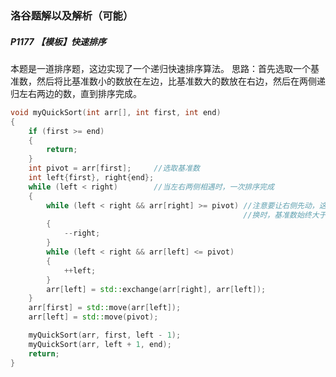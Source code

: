 ### 洛谷题解以及解析（可能）

##### P1177 【模板】快速排序
本题是一道排序题，这边实现了一个递归快速排序算法。
思路：首先选取一个基准数，然后将比基准数小的数放在左边，比基准数大的数放在右边，然后在两侧递归左右两边的数，直到排序完成。
```c++
void myQuickSort(int arr[], int first, int end)
{
    if (first >= end)
    {
        return;
    }
    int pivot = arr[first];     //选取基准数
    int left{first}, right{end};
    while (left < right)        //当左右两侧相遇时，一次排序完成
    {
        while (left < right && arr[right] >= pivot) //注意要让右侧先动，这样可以保证后续基准数与left交
                                                    //换时，基准数始终大于等于 left
        {
            --right;
        }
        while (left < right && arr[left] <= pivot)
        {
            ++left;
        }
        arr[left] = std::exchange(arr[right], arr[left]);
    }
    arr[first] = std::move(arr[left]);
    arr[left] = std::move(pivot);

    myQuickSort(arr, first, left - 1);
    myQuickSort(arr, left + 1, end);
    return;
}
```
